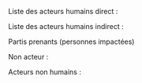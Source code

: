 Liste des acteurs humains direct :

Liste des acteurs humains indirect :

Partis prenants (personnes impactées)

Non acteur :

Acteurs non humains :
